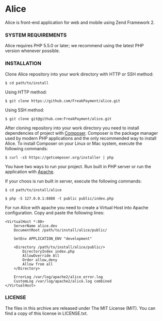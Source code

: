 # Alice

Alice is front-end application for web and mobile using Zend Framework 2.

### SYSTEM REQUIREMENTS

Alice requires PHP 5.5.0 or later; we recommend using the latest PHP version whenever possible.

### INSTALLATION

Clone Alice repository into your work directory with HTTP or SSH method:

```shell
$ cd path/to/install
```

Using HTTP method:

```shell
$ git clone https://github.com/FreakPayment/alice.git
```
Using SSH method:

```shell
$ git clone git@github.com:FreakPayment/alice.git
```

After cloning repository into your work directory you need to install dependencies of project with [Composer](https://getcomposer.org/ "Composer: Dependency Manager for PHP").
Composer is the package manager used by modern PHP applications and the only recommended way to install Alice. To install Composer on your Linux or Mac system, execute the following commands:

```shell
$ curl -sS https://getcomposer.org/installer | php
```

You have two ways to run your project. Run built in PHP server or run the application with [Apache](http://www.apache.org/ "The Apache Software Foundation").

If your choos is run built in server, execute the following commands:

```shell
$ cd path/to/install/alice
```

```shell
$ php -S 127.0.0.1:8888 -t public public/index.php
```

For run Alice with apache you need to create a Virtual Host into Apache configuration. Copy and paste the following lines:

```shell
<VirtualHost *:80>
    ServerName alice.dev
    DocumentRoot /path/to/install/alice/public/

    SetEnv APPLICATION_ENV "development"

    <Directory /path/to/install/alice/public/>
        DirectoryIndex index.php
        AllowOverride All
        Order allow,deny
        Allow from all
    </Directory>

    ErrorLog /var/log/apache2/alice_error.log
    CustomLog /var/log/apache2/alice.log combined
</VirtualHost>
```

### LICENSE

The files in this archive are released under The MIT License (MIT). You can find a copy of this license in LICENSE.txt.
